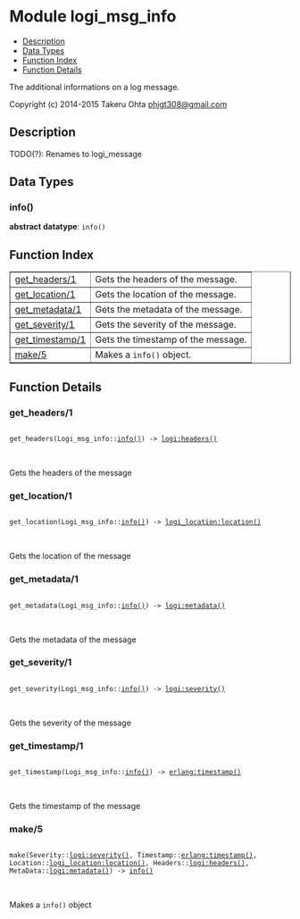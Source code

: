 

# Module logi_msg_info #
* [Description](#description)
* [Data Types](#types)
* [Function Index](#index)
* [Function Details](#functions)

The additional informations on a log message.

Copyright (c) 2014-2015 Takeru Ohta <phjgt308@gmail.com>

<a name="description"></a>

## Description ##
TODO(?): Renames to logi_message
<a name="types"></a>

## Data Types ##




### <a name="type-info">info()</a> ###


__abstract datatype__: `info()`

<a name="index"></a>

## Function Index ##


<table width="100%" border="1" cellspacing="0" cellpadding="2" summary="function index"><tr><td valign="top"><a href="#get_headers-1">get_headers/1</a></td><td>Gets the headers of the message.</td></tr><tr><td valign="top"><a href="#get_location-1">get_location/1</a></td><td>Gets the location of the message.</td></tr><tr><td valign="top"><a href="#get_metadata-1">get_metadata/1</a></td><td>Gets the metadata of the message.</td></tr><tr><td valign="top"><a href="#get_severity-1">get_severity/1</a></td><td>Gets the severity of the message.</td></tr><tr><td valign="top"><a href="#get_timestamp-1">get_timestamp/1</a></td><td>Gets the timestamp of the message.</td></tr><tr><td valign="top"><a href="#make-5">make/5</a></td><td>Makes a <code>info()</code> object.</td></tr></table>


<a name="functions"></a>

## Function Details ##

<a name="get_headers-1"></a>

### get_headers/1 ###

<pre><code>
get_headers(Logi_msg_info::<a href="#type-info">info()</a>) -&gt; <a href="logi.md#type-headers">logi:headers()</a>
</code></pre>
<br />

Gets the headers of the message

<a name="get_location-1"></a>

### get_location/1 ###

<pre><code>
get_location(Logi_msg_info::<a href="#type-info">info()</a>) -&gt; <a href="logi_location.md#type-location">logi_location:location()</a>
</code></pre>
<br />

Gets the location of the message

<a name="get_metadata-1"></a>

### get_metadata/1 ###

<pre><code>
get_metadata(Logi_msg_info::<a href="#type-info">info()</a>) -&gt; <a href="logi.md#type-metadata">logi:metadata()</a>
</code></pre>
<br />

Gets the metadata of the message

<a name="get_severity-1"></a>

### get_severity/1 ###

<pre><code>
get_severity(Logi_msg_info::<a href="#type-info">info()</a>) -&gt; <a href="logi.md#type-severity">logi:severity()</a>
</code></pre>
<br />

Gets the severity of the message

<a name="get_timestamp-1"></a>

### get_timestamp/1 ###

<pre><code>
get_timestamp(Logi_msg_info::<a href="#type-info">info()</a>) -&gt; <a href="erlang.md#type-timestamp">erlang:timestamp()</a>
</code></pre>
<br />

Gets the timestamp of the message

<a name="make-5"></a>

### make/5 ###

<pre><code>
make(Severity::<a href="logi.md#type-severity">logi:severity()</a>, Timestamp::<a href="erlang.md#type-timestamp">erlang:timestamp()</a>, Location::<a href="logi_location.md#type-location">logi_location:location()</a>, Headers::<a href="logi.md#type-headers">logi:headers()</a>, MetaData::<a href="logi.md#type-metadata">logi:metadata()</a>) -&gt; <a href="#type-info">info()</a>
</code></pre>
<br />

Makes a `info()` object

